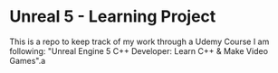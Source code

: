 # Unreal 5 - Learning Project
This is a repo to keep track of my work through a Udemy Course I am following: "Unreal Engine 5 C++ Developer: Learn C++ & Make Video Games".a
